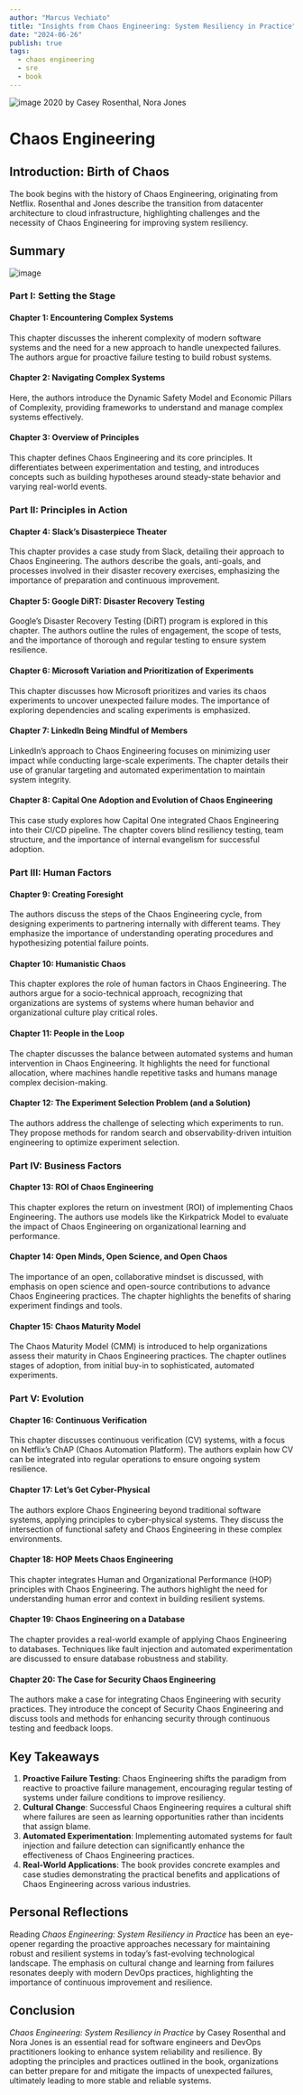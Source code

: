 ```yaml
---
author: "Marcus Vechiato"
title: "Insights from Chaos Engineering: System Resiliency in Practice"
date: "2024-06-26"
publish: true
tags: 
  - chaos engineering
  - sre
  - book
--- 
```


![image](/obsidian/caos_eng.jpg)
2020 by Casey Rosenthal, Nora Jones

# Chaos Engineering

## Introduction: Birth of Chaos

The book begins with the history of Chaos Engineering, originating from Netflix. Rosenthal and Jones describe the transition from datacenter architecture to cloud infrastructure, highlighting challenges and the necessity of Chaos Engineering for improving system resiliency.

## Summary 
![image](/obsidian/mindmap_chaos_eng.png)
### Part I: Setting the Stage

#### Chapter 1: Encountering Complex Systems

This chapter discusses the inherent complexity of modern software systems and the need for a new approach to handle unexpected failures. The authors argue for proactive failure testing to build robust systems.

#### Chapter 2: Navigating Complex Systems

Here, the authors introduce the Dynamic Safety Model and Economic Pillars of Complexity, providing frameworks to understand and manage complex systems effectively.

#### Chapter 3: Overview of Principles

This chapter defines Chaos Engineering and its core principles. It differentiates between experimentation and testing, and introduces concepts such as building hypotheses around steady-state behavior and varying real-world events.

### Part II: Principles in Action

#### Chapter 4: Slack’s Disasterpiece Theater

This chapter provides a case study from Slack, detailing their approach to Chaos Engineering. The authors describe the goals, anti-goals, and processes involved in their disaster recovery exercises, emphasizing the importance of preparation and continuous improvement.

#### Chapter 5: Google DiRT: Disaster Recovery Testing

Google’s Disaster Recovery Testing (DiRT) program is explored in this chapter. The authors outline the rules of engagement, the scope of tests, and the importance of thorough and regular testing to ensure system resilience.

#### Chapter 6: Microsoft Variation and Prioritization of Experiments

This chapter discusses how Microsoft prioritizes and varies its chaos experiments to uncover unexpected failure modes. The importance of exploring dependencies and scaling experiments is emphasized.

#### Chapter 7: LinkedIn Being Mindful of Members

LinkedIn’s approach to Chaos Engineering focuses on minimizing user impact while conducting large-scale experiments. The chapter details their use of granular targeting and automated experimentation to maintain system integrity.

#### Chapter 8: Capital One Adoption and Evolution of Chaos Engineering

This case study explores how Capital One integrated Chaos Engineering into their CI/CD pipeline. The chapter covers blind resiliency testing, team structure, and the importance of internal evangelism for successful adoption.

### Part III: Human Factors

#### Chapter 9: Creating Foresight

The authors discuss the steps of the Chaos Engineering cycle, from designing experiments to partnering internally with different teams. They emphasize the importance of understanding operating procedures and hypothesizing potential failure points.

#### Chapter 10: Humanistic Chaos

This chapter explores the role of human factors in Chaos Engineering. The authors argue for a socio-technical approach, recognizing that organizations are systems of systems where human behavior and organizational culture play critical roles.

#### Chapter 11: People in the Loop

The chapter discusses the balance between automated systems and human intervention in Chaos Engineering. It highlights the need for functional allocation, where machines handle repetitive tasks and humans manage complex decision-making.

#### Chapter 12: The Experiment Selection Problem (and a Solution)

The authors address the challenge of selecting which experiments to run. They propose methods for random search and observability-driven intuition engineering to optimize experiment selection.

### Part IV: Business Factors

#### Chapter 13: ROI of Chaos Engineering

This chapter explores the return on investment (ROI) of implementing Chaos Engineering. The authors use models like the Kirkpatrick Model to evaluate the impact of Chaos Engineering on organizational learning and performance.

#### Chapter 14: Open Minds, Open Science, and Open Chaos

The importance of an open, collaborative mindset is discussed, with emphasis on open science and open-source contributions to advance Chaos Engineering practices. The chapter highlights the benefits of sharing experiment findings and tools.

#### Chapter 15: Chaos Maturity Model

The Chaos Maturity Model (CMM) is introduced to help organizations assess their maturity in Chaos Engineering practices. The chapter outlines stages of adoption, from initial buy-in to sophisticated, automated experiments.

### Part V: Evolution

#### Chapter 16: Continuous Verification

This chapter discusses continuous verification (CV) systems, with a focus on Netflix’s ChAP (Chaos Automation Platform). The authors explain how CV can be integrated into regular operations to ensure ongoing system resilience.

#### Chapter 17: Let’s Get Cyber-Physical

The authors explore Chaos Engineering beyond traditional software systems, applying principles to cyber-physical systems. They discuss the intersection of functional safety and Chaos Engineering in these complex environments.

#### Chapter 18: HOP Meets Chaos Engineering

This chapter integrates Human and Organizational Performance (HOP) principles with Chaos Engineering. The authors highlight the need for understanding human error and context in building resilient systems.

#### Chapter 19: Chaos Engineering on a Database

The chapter provides a real-world example of applying Chaos Engineering to databases. Techniques like fault injection and automated experimentation are discussed to ensure database robustness and stability.

#### Chapter 20: The Case for Security Chaos Engineering

The authors make a case for integrating Chaos Engineering with security practices. They introduce the concept of Security Chaos Engineering and discuss tools and methods for enhancing security through continuous testing and feedback loops.

## Key Takeaways

1. **Proactive Failure Testing**: Chaos Engineering shifts the paradigm from reactive to proactive failure management, encouraging regular testing of systems under failure conditions to improve resiliency.
2. **Cultural Change**: Successful Chaos Engineering requires a cultural shift where failures are seen as learning opportunities rather than incidents that assign blame.
3. **Automated Experimentation**: Implementing automated systems for fault injection and failure detection can significantly enhance the effectiveness of Chaos Engineering practices.
4. **Real-World Applications**: The book provides concrete examples and case studies demonstrating the practical benefits and applications of Chaos Engineering across various industries.

## Personal Reflections

Reading *Chaos Engineering: System Resiliency in Practice* has been an eye-opener regarding the proactive approaches necessary for maintaining robust and resilient systems in today’s fast-evolving technological landscape. The emphasis on cultural change and learning from failures resonates deeply with modern DevOps practices, highlighting the importance of continuous improvement and resilience.

## Conclusion

*Chaos Engineering: System Resiliency in Practice* by Casey Rosenthal and Nora Jones is an essential read for software engineers and DevOps practitioners looking to enhance system reliability and resilience. By adopting the principles and practices outlined in the book, organizations can better prepare for and mitigate the impacts of unexpected failures, ultimately leading to more stable and reliable systems.
